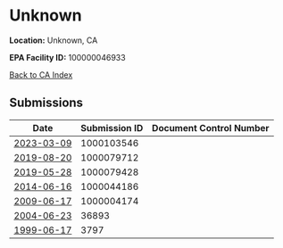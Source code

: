 # Unknown

**Location:** Unknown, CA

**EPA Facility ID:** 100000046933

[Back to CA Index](../../index.md)

## Submissions

| Date | Submission ID | Document Control Number |
|------|--------------|-------------------------|
| [2023-03-09](submissions/1000103546.md) | 1000103546 |  |
| [2019-08-20](submissions/1000079712.md) | 1000079712 |  |
| [2019-05-28](submissions/1000079428.md) | 1000079428 |  |
| [2014-06-16](submissions/1000044186.md) | 1000044186 |  |
| [2009-06-17](submissions/1000004174.md) | 1000004174 |  |
| [2004-06-23](submissions/36893.md) | 36893 |  |
| [1999-06-17](submissions/3797.md) | 3797 |  |
